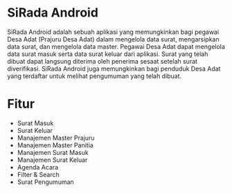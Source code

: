 # SiRada Android

SiRada Android adalah sebuah aplikasi yang memungkinkan bagi pegawai Desa Adat (Prajuru Desa Adat) dalam mengelola data surat, mengarsipkan data surat, dan mengelola data master. Pegawai Desa Adat dapat mengelola data surat masuk serta data surat keluar dari aplikasi. Surat yang telah dibuat dapat langsung diterima oleh penerima sesaat setelah surat diverifikasi. SiRada Android juga memungkinkan bagi penduduk Desa Adat yang terdaftar untuk melihat pengumuman yang telah dibuat.

# Fitur
- Surat Masuk
- Surat Keluar
- Manajemen Master Prajuru
- Manajemen Master Panitia
- Manajemen Surat Masuk
- Manajemen Surat Keluar
- Agenda Acara
- Filter & Search
- Surat Pengumuman
